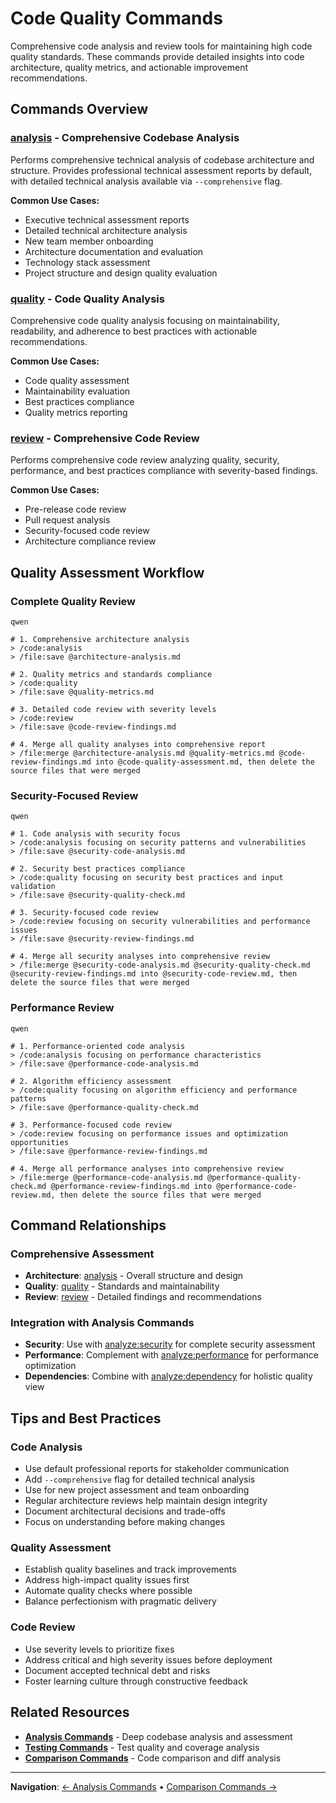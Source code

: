 # Code Quality Commands

Comprehensive code analysis and review tools for maintaining high code quality standards. These commands provide detailed insights into code architecture, quality metrics, and actionable improvement recommendations.

## Commands Overview

### [analysis](analysis.md) - Comprehensive Codebase Analysis
Performs comprehensive technical analysis of codebase architecture and structure. Provides professional technical assessment reports by default, with detailed technical analysis available via `--comprehensive` flag.

**Common Use Cases:**
- Executive technical assessment reports
- Detailed technical architecture analysis
- New team member onboarding
- Architecture documentation and evaluation
- Technology stack assessment
- Project structure and design quality evaluation

### [quality](quality.md) - Code Quality Analysis
Comprehensive code quality analysis focusing on maintainability, readability, and adherence to best practices with actionable recommendations.

**Common Use Cases:**
- Code quality assessment
- Maintainability evaluation
- Best practices compliance
- Quality metrics reporting

### [review](review.md) - Comprehensive Code Review
Performs comprehensive code review analyzing quality, security, performance, and best practices compliance with severity-based findings.

**Common Use Cases:**
- Pre-release code review
- Pull request analysis
- Security-focused code review
- Architecture compliance review

## Quality Assessment Workflow

### Complete Quality Review
```
qwen
```

```qwen
# 1. Comprehensive architecture analysis
> /code:analysis
> /file:save @architecture-analysis.md

# 2. Quality metrics and standards compliance
> /code:quality
> /file:save @quality-metrics.md

# 3. Detailed code review with severity levels
> /code:review
> /file:save @code-review-findings.md

# 4. Merge all quality analyses into comprehensive report
> /file:merge @architecture-analysis.md @quality-metrics.md @code-review-findings.md into @code-quality-assessment.md, then delete the source files that were merged
```

### Security-Focused Review
```
qwen
```

```qwen
# 1. Code analysis with security focus
> /code:analysis focusing on security patterns and vulnerabilities
> /file:save @security-code-analysis.md

# 2. Security best practices compliance
> /code:quality focusing on security best practices and input validation
> /file:save @security-quality-check.md

# 3. Security-focused code review
> /code:review focusing on security vulnerabilities and performance issues
> /file:save @security-review-findings.md

# 4. Merge all security analyses into comprehensive review
> /file:merge @security-code-analysis.md @security-quality-check.md @security-review-findings.md into @security-code-review.md, then delete the source files that were merged
```

### Performance Review
```
qwen
```

```qwen
# 1. Performance-oriented code analysis
> /code:analysis focusing on performance characteristics
> /file:save @performance-code-analysis.md

# 2. Algorithm efficiency assessment
> /code:quality focusing on algorithm efficiency and performance patterns
> /file:save @performance-quality-check.md

# 3. Performance-focused code review
> /code:review focusing on performance issues and optimization opportunities
> /file:save @performance-review-findings.md

# 4. Merge all performance analyses into comprehensive review
> /file:merge @performance-code-analysis.md @performance-quality-check.md @performance-review-findings.md into @performance-code-review.md, then delete the source files that were merged
```

## Command Relationships

### Comprehensive Assessment
- **Architecture**: [analysis](analysis.md) - Overall structure and design
- **Quality**: [quality](quality.md) - Standards and maintainability
- **Review**: [review](review.md) - Detailed findings and recommendations

### Integration with Analysis Commands
- **Security**: Use with [analyze:security](../analyze/security.md) for complete security assessment
- **Performance**: Complement with [analyze:performance](../analyze/performance.md) for performance optimization
- **Dependencies**: Combine with [analyze:dependency](../analyze/dependency.md) for holistic quality view

## Tips and Best Practices

### Code Analysis
- Use default professional reports for stakeholder communication
- Add `--comprehensive` flag for detailed technical analysis
- Use for new project assessment and team onboarding
- Regular architecture reviews help maintain design integrity
- Document architectural decisions and trade-offs
- Focus on understanding before making changes

### Quality Assessment
- Establish quality baselines and track improvements
- Address high-impact quality issues first
- Automate quality checks where possible
- Balance perfectionism with pragmatic delivery

### Code Review
- Use severity levels to prioritize fixes
- Address critical and high severity issues before deployment
- Document accepted technical debt and risks
- Foster learning culture through constructive feedback

## Related Resources

- **[Analysis Commands](../analyze/)** - Deep codebase analysis and assessment
- **[Testing Commands](../test/)** - Test quality and coverage analysis
- **[Comparison Commands](../compare/)** - Code comparison and diff analysis

---

**Navigation**: [← Analysis Commands](../analyze/) • [Comparison Commands →](../compare/)